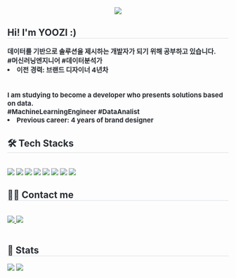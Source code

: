 <div align= "center">
    <img src="https://capsule-render.vercel.app/api?type=waving&color=random&height=180&text=Hi!%20I'm%20YOOZI%20:)&animation=&fontColor=ffffff&fontSize=40" />
    </div>
    <div style="text-align: left;"> 
    <h2 style="border-bottom: 1px solid #d8dee4; color: #282d33;"> Hi! I'm YOOZI :) </h2>  
    <div style="font-weight: 700; font-size: 15px; text-align: left; color: #282d33;"> 데이터를 기반으로 솔루션을 제시하는 개발자가 되기 위해 공부하고 있습니다. </li><br>#머신러닝엔지니어 #데이터분석가</li><br><li> 이전 경력: 브랜드 디자이너 4년차</li></li></li><br><br>I am studying to become a developer who presents solutions based on data. </li><br>#MachineLearningEngineer #DataAnalist</li><br><li> Previous career: 4 years of brand designer </div> 
    </div>
    <div style="text-align: left;">
    <h2 style="border-bottom: 1px solid #d8dee4; color: #282d33;"> 🛠️ Tech Stacks </h2> <br> 
    <div style="margin: ; text-align: left;" "text-align: left;"> 
          <img src="https://img.shields.io/badge/MySQL-4479A1?style=flat-square&logo=MySQL&logoColor=white">
          <img src="https://img.shields.io/badge/Python-3776AB?style=flat-square&logo=Python&logoColor=white">
          <img src="https://img.shields.io/badge/Selenium-43B02A?style=flat-square&logo=Selenium&logoColor=white">
          <img src="https://img.shields.io/badge/Figma-F24E1E?style=flat-square&logo=Figma&logoColor=white">
          <img src="https://img.shields.io/badge/Discord-5865F2?style=flat-square&logo=Discord&logoColor=white">
          <img src="https://img.shields.io/badge/Github-181717?style=flat-square&logo=Github&logoColor=white">
          <img src="https://img.shields.io/badge/Notion-000000?style=flat-square&logo=Notion&logoColor=white">
          <img src="https://img.shields.io/badge/Slack-4A154B?style=flat-square&logo=Slack&logoColor=white">
          </div>
    </div>
    <div style="text-align: left;">
    <h2 style="border-bottom: 1px solid #d8dee4; color: #282d33;"> 🧑‍💻 Contact me </h2> <br> 
    <div style="text-align: left;"> <a href=https://yoozi.tistory.com/> <img src="https://img.shields.io/badge/Tistory-000000?style=flat-square&logo=Tistory&logoColor=white&link=https://yoozi.tistory.com/"> </a>
         <a href=mailto:wldmsekfrhdw@gmail.com> <img src="https://img.shields.io/badge/Gmail-EA4335?style=flat-square&logo=Gmail&logoColor=white&link=mailto:wldmsekfrhdw@gmail.com"> </a>
          </div>  <br> 
    <div style="text-align: left;">  </div> 
    </div>
    <div style="text-align: left;"> 
    <h2 style="border-bottom: 1px solid #d8dee4; color: #282d33;"> 🏅 Stats </h2> <div style="text-align: left;"> <img src="https://github-readme-stats.vercel.app/api?username=yujitaeng&bg_color=180,00000000,&title_color=2147ba&text_color=2147ba"
         /> <img src="https://github-readme-stats.vercel.app/api/top-langs/?username=yujitaeng&layout=compact&bg_color=180,00000000,&title_color=2147ba&text_color=2147ba"
           /> </div> 
    </div>
    
